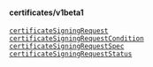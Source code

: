 

#### certificates/v1beta1


[`certificateSigningRequest`](v1beta1.certificateSigningRequest.md)  
[`certificateSigningRequestCondition`](v1beta1.certificateSigningRequestCondition.md)  
[`certificateSigningRequestSpec`](v1beta1.certificateSigningRequestSpec.md)  
[`certificateSigningRequestStatus`](v1beta1.certificateSigningRequestStatus.md)  


